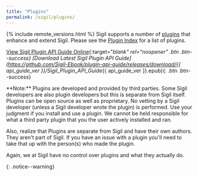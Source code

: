 ```yaml
---
title: "Plugins"
permalink: /sigil/plugins/
---
```


{% include remote_versions.html %}
Sigil supports a number of [plugins](https://www.mobileread.com/forums/forumdisplay.php?f=268) that enhance and extend Sigil. Please see the [Plugin Index](https://www.mobileread.com/forums/showthread.php?t=247431) for a list of plugins.

[View Sigil Plugin API Guide Online](https://sigil-ebook.com/plugin-api-guide){:target="_blank" rel="noopener" .btn .btn--success}
[Download Latest Sigil Plugin API Guide](https://github.com/Sigil-Ebook/plugin-api-guide/releases/download/{{ api_guide_ver }}/Sigil_Plugin_API_Guide_{{ api_guide_ver }}.epub){: .btn .btn--success}

<div markdown="1">
**Note:** Plugins are developed and provided by third parties. Some Sigil developers are also plugin developers but this is separate from Sigil itself. Plugins can be open source as well as proprietary. No vetting by a Sigil developer (unless a Sigil developer wrote the plugin) is performed. Use your judgment if you install and use a plugin. We cannot be held responsible for what a third party plugin that you the user actively installed and ran.

Also, realize that Plugins are separate from Sigil and have their own authors. They aren't part of Sigil. If you have an issue with a plugin you'll need to take that up with the person(s) who made the plugin.

Again, we at Sigil have no control over plugins and what they actually do.
</div>
{: .notice--warning}
